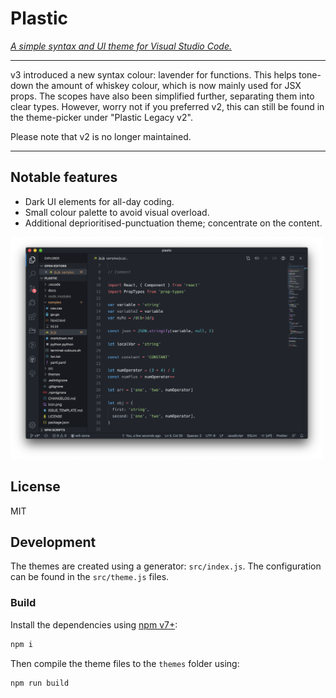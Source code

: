 # Plastic

_[A simple syntax and UI theme for Visual Studio Code.](https://plastictheme.com/)_

---

v3 introduced a new syntax colour: lavender for functions. This helps tone-down
the amount of whiskey colour, which is now mainly used for JSX props. The scopes
have also been simplified further, separating them into clear types. However,
worry not if you preferred v2, this can still be found in the theme-picker under
"Plastic Legacy v2".

Please note that v2 is no longer maintained.

---

## Notable features

- Dark UI elements for all-day coding.
- Small colour palette to avoid visual overload.
- Additional deprioritised-punctuation theme; concentrate on the content.

<a href="https://raw.githubusercontent.com/PlasticTheme/Visual-Studio-Code/master/screenshot.png" target="_blank"><img src="https://raw.githubusercontent.com/PlasticTheme/Visual-Studio-Code/master/screenshot.png" width="500" alt="Screenshot"></a>

## License

MIT

## Development

The themes are created using a generator: `src/index.js`. The configuration can
be found in the `src/theme.js` files.

### Build

Install the dependencies using [npm v7+](https://docs.npmjs.com/cli/v7):

```sh
npm i
```

Then compile the theme files to the `themes` folder using:

```sh
npm run build
```
